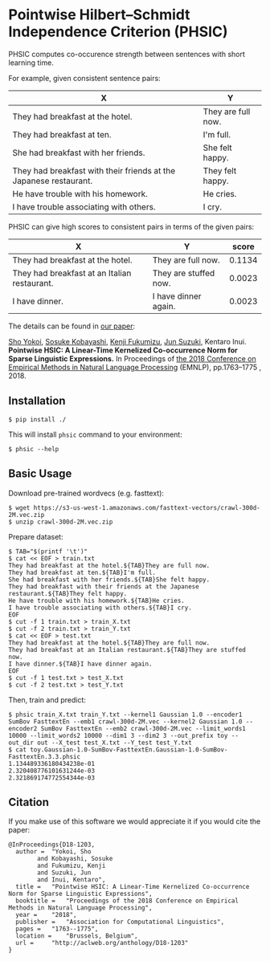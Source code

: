 # Pointwise Hilbert–Schmidt Independence Criterion (PHSIC)

PHSIC computes co-occurence strength between sentences with short learning time.

For example, given consistent sentence pairs:

| X                                                            | Y                  |
| ------------------------------------------------------------ | ------------------ |
| They had breakfast at the hotel.                             | They are full now. |
| They had breakfast at ten.                                   | I'm full.          |
| She had breakfast with her friends.                          | She felt happy.    |
| They had breakfast with their friends at the Japanese restaurant. | They felt happy.   |
| He have trouble with his homework.                           | He cries.          |
| I have trouble associating with others.                      | I cry.             |

PHSIC can give high scores to consistent pairs in terms of the given pairs:

| X                                            | Y                     | score  |
| -------------------------------------------- | --------------------- | ------ |
| They had breakfast at the hotel.             | They are full now.    | 0.1134 |
| They had breakfast at an Italian restaurant. | They are stuffed now. | 0.0023 |
| I have dinner.                               | I have dinner again.  | 0.0023 |

The details can be found in [our paper](https://aclanthology.info/papers/D18-1203/d18-1203):

[Sho Yokoi](http://www.cl.ecei.tohoku.ac.jp/~yokoi/), [Sosuke Kobayashi](https://soskek.github.io/), [Kenji Fukumizu](http://www.ism.ac.jp/~fukumizu/), [Jun Suzuki](http://www.cl.ecei.tohoku.ac.jp/~jun/), Kentaro Inui.
**Pointwise HSIC: A Linear-Time Kernelized Co-occurrence Norm for Sparse Linguistic Expressions.**
In Proceedings of [the 2018 Conference on Empirical Methods in Natural Language Processing](http://emnlp2018.org/) (EMNLP), pp.1763–1775 , 2018.

## Installation

```
$ pip install ./
```

This will install `phsic` command to your environment:

```
$ phsic --help
```

## Basic Usage

Download pre-trained wordvecs (e.g. fasttext):

```
$ wget https://s3-us-west-1.amazonaws.com/fasttext-vectors/crawl-300d-2M.vec.zip
$ unzip crawl-300d-2M.vec.zip
```

Prepare dataset:

```
$ TAB="$(printf '\t')"
$ cat << EOF > train.txt
They had breakfast at the hotel.${TAB}They are full now.
They had breakfast at ten.${TAB}I'm full.
She had breakfast with her friends.${TAB}She felt happy.
They had breakfast with their friends at the Japanese restaurant.${TAB}They felt happy.
He have trouble with his homework.${TAB}He cries.
I have trouble associating with others.${TAB}I cry.
EOF
$ cut -f 1 train.txt > train_X.txt
$ cut -f 2 train.txt > train_Y.txt
$ cat << EOF > test.txt
They had breakfast at the hotel.${TAB}They are full now.
They had breakfast at an Italian restaurant.${TAB}They are stuffed now.
I have dinner.${TAB}I have dinner again.
EOF
$ cut -f 1 test.txt > test_X.txt
$ cut -f 2 test.txt > test_Y.txt
```

Then, train and predict:

```
$ phsic train_X.txt train_Y.txt --kernel1 Gaussian 1.0 --encoder1 SumBov FasttextEn --emb1 crawl-300d-2M.vec --kernel2 Gaussian 1.0 --encoder2 SumBov FasttextEn --emb2 crawl-300d-2M.vec --limit_words1 10000 --limit_words2 10000 --dim1 3 --dim2 3 --out_prefix toy --out_dir out --X_test test_X.txt --Y_test test_Y.txt
$ cat toy.Gaussian-1.0-SumBov-FasttextEn.Gaussian-1.0-SumBov-FasttextEn.3.3.phsic
1.134489336180434238e-01
2.320408776101631244e-03
2.321869174772554344e-03
```

## Citation

If you make use of this software we would appreciate it if you would cite the paper:

```
@InProceedings{D18-1203,
  author = 	"Yokoi, Sho
        and Kobayashi, Sosuke
        and Fukumizu, Kenji
        and Suzuki, Jun
        and Inui, Kentaro",
  title = 	"Pointwise HSIC: A Linear-Time Kernelized Co-occurrence Norm for Sparse Linguistic Expressions",
  booktitle = 	"Proceedings of the 2018 Conference on Empirical Methods in Natural Language Processing",
  year = 	"2018",
  publisher = 	"Association for Computational Linguistics",
  pages = 	"1763--1775",
  location = 	"Brussels, Belgium",
  url = 	"http://aclweb.org/anthology/D18-1203"
}
```
